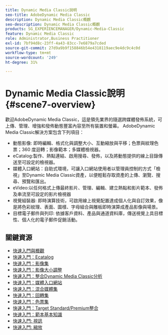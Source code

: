 ```yaml
---
title: Dynamic Media Classic說明
seo-title: AdobeDynamic Media Classic
description: Dynamic Media Classic概觀
seo-description: Dynamic Media Classic概觀
products: SG_EXPERIENCEMANAGER/Dynamic-Media-Classic
feature: Dynamic Media Classic
role: Administrator,Business Practitioner
exl-id: 7bf94d8c-23ff-4a43-83cc-7e6879a7cded
source-git-commit: 27d9a9b9f158846b54e4318119aec9e4dc9c4c0d
workflow-type: tm+mt
source-wordcount: '249'
ht-degree: 31%

---
```


# Dynamic Media Classic說明 {#scene7-overview}

歡迎AdobeDynamic Media Classic，這是領先業界的隨選跨媒體發佈系統，可上傳、管理、增強和發佈動態豐富內容至所有裝置和螢幕。 AdobeDynamic Media Classic解決方案包含下列項目：

* 動態影像: 即時編輯、格式化與調整大小、互動縮放與平移；色票與紋理色票；360 度迴轉；影像範本；多媒體檢視器。
* eCatalog:製作、熱點連結、啟用搜尋、發佈，以及將動態提供的線上目錄傳送至可設定的檢視器。
* 媒體入口網站：自助式環境，可讓入口網站使用者以管理員控制的方式「檢視」至Dynamic Media Classic資產，以便輕鬆存取資產的上傳、瀏覽、搜尋、預覽和匯出。
* eVideo:以任何格式上傳最終影片、管理、編輯、建立熱點和影片範本、發佈及串流至可設定的影片檢視器
* 視覺組裝器: 即時演算技術，可啟用線上視覺配置達成個人化與自訂效果，像是將色彩紋理、表面、圖樣、字母組合與雕板即時演算成產品影像與場景。
* 目標電子郵件與列印: 依據客戶資料、產品與通道資料庫，傳送視覺上具目標性、個人化的電子郵件促銷活動。

## 關鍵資源

* [快速入門與概觀](/help/dmc-platform-overview.md)
* [快速入門：Ecatalog](/help/quick-start-ecatalog.md)
* [快速入門：影像集](/help/quick-start-image-sets.md)
* [快速入門：影像大小調整](/help/quick-start-image-sizing.md)
* [快速入門：整合Dynamic Media Classic分析](/help/quick-start-integrating-dmc-analytics.md)
* [快速入門：媒體入口網站](/help/quick-start-media-portal-administration.md)
* [快速入門：混合媒體集](/help/quick-start-mixed-media-sets.md)
* [快速入門：回轉集](/help/quick-start-spin-sets.md)
* [快速入門：色票集](/help/quick-start-swatch-sets.md)
* [快速入門：Target Standard/Premium整合](/help/quick-start-target-integration.md)
* [快速入門：範本基本知識](/help/quick-start-template-basics.md)
* [快速入門: 視訊](/help/quick-start-video.md)
* [快速入門: 縮放](/help/quick-start-zoom.md)
